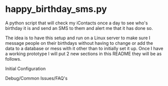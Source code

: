 # happy_birthday_sms.py
A python script that will check my iContacts once a day to see who's birthday it is and send an SMS to them and alert me that it has done so.

The idea is to have this setup and run on a Linux server to make sure I message people on their birthdays without having to change or add the data to a database or mess with it other than to initially set it up. Once I have a working prototype I will put 2 new sections in this README they will be as follows.

Initial Configuration 

Debug/Common Issues/FAQ's
